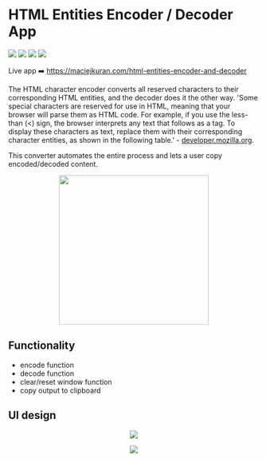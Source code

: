 # HTML Entities Encoder / Decoder App
<span><img src="https://img.shields.io/badge/Adobe%20XD-470137?style=for-the-badge&logo=Adobe%20XD&logoColor=#FF61F6" /> </span> 
<span><img src="https://img.shields.io/badge/HTML5-E34F26?style=for-the-badge&logo=html5&logoColor=white" /> </span> 
<span><img src="https://img.shields.io/badge/Sass-CC6699?style=for-the-badge&logo=sass&logoColor=white" /> </span> 
<span><img src="https://img.shields.io/badge/JavaScript-323330?style=for-the-badge&logo=javascript&logoColor=F7DF1E" /> </span> 

Live app ➡️ https://maciejkuran.com/html-entities-encoder-and-decoder

The HTML character encoder converts all reserved characters to their corresponding HTML entities, and the decoder does it the other way. 'Some special characters are reserved for use in HTML, meaning that your browser will parse them as HTML code. For example, if you use the less-than (&lt;) sign, the browser interprets any text that follows as a tag. To display these characters as text, replace them with their corresponding character entities, as shown in the following table.' - [developer.mozilla.org](https://developer.mozilla.org/en-US/docs/Glossary/Entity). 

This converter automates the entire process and lets a user copy encoded/decoded content.

<p align="center">
<img src="https://user-images.githubusercontent.com/103118542/164681910-8b5fadaa-85b6-4e9d-a89d-cda34004f6a1.png" width="300">
</p>

## Functionality

- encode function
- decode function
- clear/reset window function
- copy output to clipboard


## UI design

<p align="center">
<img src="https://user-images.githubusercontent.com/103118542/164681663-767718fa-dcd0-47d4-81db-c1b83c7f934e.png">
</p>

<p align="center">
<img src="https://user-images.githubusercontent.com/103118542/164681742-0e30ef28-11e4-45ce-aeb1-282066cbf0bd.png">
</p>



